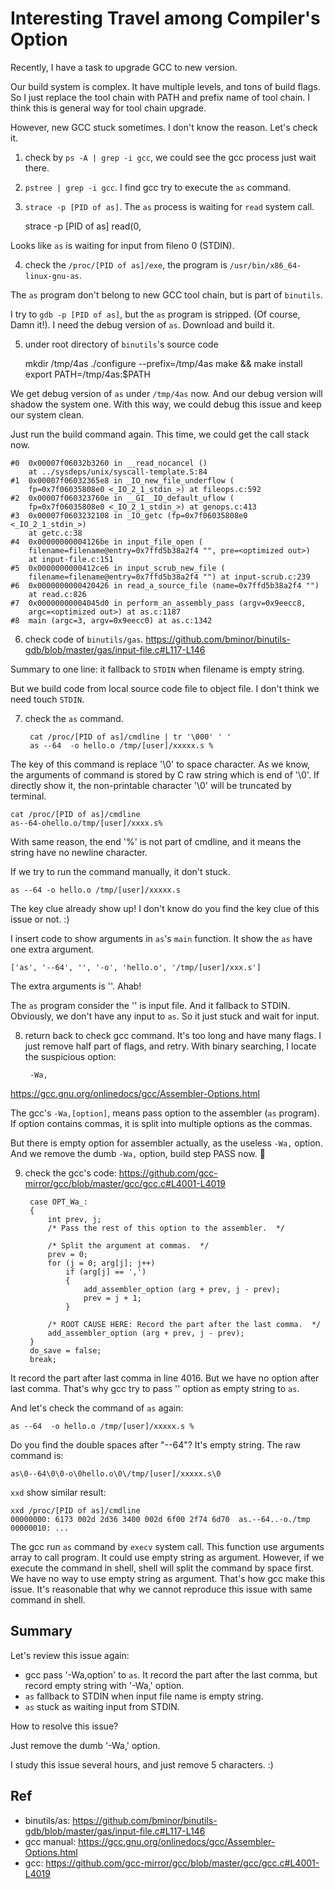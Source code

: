 # Interesting Travel among Compiler's Option

Recently, I have a task to upgrade GCC to new version. 

Our build system is complex. It have multiple levels, and tons of build flags.
So I just replace the tool chain with PATH and prefix name of tool chain.
I think this is general way for tool chain upgrade.

However, new GCC stuck sometimes. I don't know the reason. Let's check it.

1. check by `ps -A | grep -i gcc`, we could see the gcc process just wait there.
2. `pstree | grep -i gcc`. I find gcc try to execute the `as` command.
3. `strace -p [PID of as]`. The `as` process is waiting for `read` system call.

    strace -p [PID of as]
    read(0,

Looks like `as` is waiting for input from fileno 0 (STDIN).

4. check the `/proc/[PID of as]/exe`, the program is
    `/usr/bin/x86_64-linux-gnu-as`.

The `as` program don't belong to new GCC tool chain, but is part of `binutils`.

I try to `gdb -p [PID of as]`, but the `as` program is stripped.
(Of course, Damn it!). I need the debug version of `as`.  Download and build it.

5. under root directory of `binutils`'s source code

    mkdir /tmp/4as
    ./configure --prefix=/tmp/4as
    make && make install
    export PATH=/tmp/4as:$PATH

We get debug version of `as` under `/tmp/4as` now.
And our debug version will shadow the system one.
With this way, we could debug this issue and keep our system clean.

Just run the build command again. This time, we could get the call stack now.

    #0  0x00007f06032b3260 in __read_nocancel ()
        at ../sysdeps/unix/syscall-template.S:84
    #1  0x00007f06032365e8 in _IO_new_file_underflow (
        fp=0x7f06035808e0 <_IO_2_1_stdin_>) at fileops.c:592
    #2  0x00007f060323760e in __GI__IO_default_uflow (
        fp=0x7f06035808e0 <_IO_2_1_stdin_>) at genops.c:413
    #3  0x00007f0603232108 in _IO_getc (fp=0x7f06035808e0 <_IO_2_1_stdin_>)
        at getc.c:38
    #4  0x00000000004126be in input_file_open (
        filename=filename@entry=0x7ffd5b38a2f4 "", pre=<optimized out>)
        at input-file.c:151
    #5  0x0000000000412ce6 in input_scrub_new_file (
        filename=filename@entry=0x7ffd5b38a2f4 "") at input-scrub.c:239
    #6  0x0000000000420426 in read_a_source_file (name=0x7ffd5b38a2f4 "")
        at read.c:826
    #7  0x00000000004045d0 in perform_an_assembly_pass (argv=0x9eecc8,
        argc=<optimized out>) at as.c:1187
    #8  main (argc=3, argv=0x9eecc0) at as.c:1342

6. check code of `binutils/gas`.
https://github.com/bminor/binutils-gdb/blob/master/gas/input-file.c#L117-L146

Summary to one line: it fallback to `STDIN` when filename is empty string.

But we build code from local source code file to object file. I don't think
we need touch `STDIN`.

7. check the `as` command.

        cat /proc/[PID of as]/cmdline | tr '\000' ' '
        as --64  -o hello.o /tmp/[user]/xxxxx.s %

The key of this command is replace '\0' to space character.
As we know, the arguments of command is stored by C raw string which is end of '\0'.
If directly show it, the non-printable character '\0' will be truncated by
 terminal.

    cat /proc/[PID of as]/cmdline
    as--64-ohello.o/tmp/[user]/xxxx.s%

With same reason, the end '%' is not part of cmdline,
    and it means the string have no newline character.

If we try to run the command manually, it don't stuck.

    as --64 -o hello.o /tmp/[user]/xxxxx.s

The key clue already show up!
I don't know do you find the key clue of this issue or not. :)

I insert code to show arguments in `as`'s `main` function.
It show the `as` have one extra argument.

    ['as', '--64', '', '-o', 'hello.o', '/tmp/[user]/xxx.s']

The extra arguments is ''. Ahab!

The `as` program consider the '' is input file. And it fallback to STDIN.
Obviously, we don't have any input to `as`. So it just stuck and wait for input.

8. return back to check gcc command. It's too long and have many flags.
    I just remove half part of flags, and retry.
    With binary searching, I locate the suspicious option:

        -Wa,

https://gcc.gnu.org/onlinedocs/gcc/Assembler-Options.html

The gcc's `-Wa,[option]`, means pass option to the assembler (`as` program).
If option contains commas, it is split into multiple options as the commas.

But there is empty option for assembler actually, as the useless `-Wa,` option.
And we remove the dumb `-Wa,` option, build step PASS now. 🎈

9. check the gcc's code:
https://github.com/gcc-mirror/gcc/blob/master/gcc/gcc.c#L4001-L4019

        case OPT_Wa_:
        {
            int prev, j;
            /* Pass the rest of this option to the assembler.  */

            /* Split the argument at commas.  */
            prev = 0;
            for (j = 0; arg[j]; j++)
                if (arg[j] == ',')
                {
                    add_assembler_option (arg + prev, j - prev);
                    prev = j + 1;
                }

            /* ROOT CAUSE HERE: Record the part after the last comma.  */
            add_assembler_option (arg + prev, j - prev);
        }
        do_save = false;
        break;

It record the part after last comma in line 4016.
But we have no option after last comma.
That's why gcc try to pass '' option as empty string to `as`.

And let's check the command of `as` again:

    as --64  -o hello.o /tmp/[user]/xxxxx.s %

Do you find the double spaces after "--64"? It's empty string.
The raw command is:

    as\0--64\0\0-o\0hello.o\0\/tmp/[user]/xxxxx.s\0

`xxd` show similar result:

    xxd /proc/[PID of as]/cmdline
    00000000: 6173 002d 2d36 3400 002d 6f00 2f74 6d70  as.--64..-o./tmp
    00000010: ...

The gcc run `as` command by `execv` system call.
This function use arguments array to call program.
It could use empty string as argument.
However, if we execute the command in shell, shell will split the command by space first.
We have no way to use empty string as argument. That's how gcc make this issue.
It's reasonable that why we cannot reproduce this issue with same command in shell.

## Summary

Let's review this issue again:

- gcc pass '-Wa,option' to `as`. It record the part after the last comma, but record empty string with '-Wa,' option.
- `as` fallback to STDIN when input file name is empty string.
- `as` stuck as waiting input from STDIN.

How to resolve this issue?

Just remove the dumb '-Wa,' option.

I study this issue several hours, and just remove 5 characters. :)

## Ref

- binutils/as: https://github.com/bminor/binutils-gdb/blob/master/gas/input-file.c#L117-L146
- gcc manual: https://gcc.gnu.org/onlinedocs/gcc/Assembler-Options.html
- gcc: https://github.com/gcc-mirror/gcc/blob/master/gcc/gcc.c#L4001-L4019
